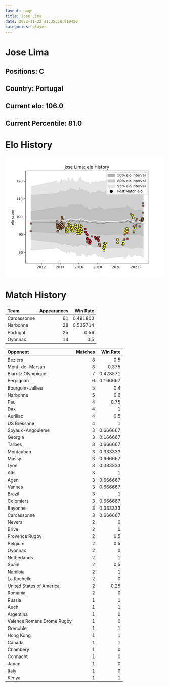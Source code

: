 ```yaml
---  
layout: page  
title: Jose Lima  
date: 2022-11-22 11:35:58.819420  
categories: player  
---
```

# Jose Lima

## Positions: C

## Country: Portugal

## Current elo: 106.0

## Current Percentile: 81.0

# Elo History


![elo history](history_JoseLima.png)
# Match History


| Team        |   Appearances |   Win Rate |
|:------------|--------------:|-----------:|
| Carcassonne |            61 |   0.491803 |
| Narbonne    |            28 |   0.535714 |
| Portugal    |            25 |   0.56     |
| Oyonnax     |            14 |   0.5      |

| Opponent                   |   Matches |   Win Rate |
|:---------------------------|----------:|-----------:|
| Beziers                    |         8 |   0.5      |
| Mont-de-Marsan             |         8 |   0.375    |
| Biarritz Olympique         |         7 |   0.428571 |
| Perpignan                  |         6 |   0.166667 |
| Bourgoin-Jallieu           |         5 |   0.4      |
| Narbonne                   |         5 |   0.6      |
| Pau                        |         4 |   0.75     |
| Dax                        |         4 |   1        |
| Aurillac                   |         4 |   0.5      |
| US Bressane                |         4 |   1        |
| Soyaux-Angouleme           |         3 |   0.666667 |
| Georgia                    |         3 |   0.166667 |
| Tarbes                     |         3 |   0.666667 |
| Montauban                  |         3 |   0.333333 |
| Massy                      |         3 |   0.666667 |
| Lyon                       |         3 |   0.333333 |
| Albi                       |         3 |   1        |
| Agen                       |         3 |   0.666667 |
| Vannes                     |         3 |   0.666667 |
| Brazil                     |         3 |   1        |
| Colomiers                  |         3 |   0.666667 |
| Bayonne                    |         3 |   0.333333 |
| Carcassonne                |         3 |   0.666667 |
| Nevers                     |         2 |   0        |
| Brive                      |         2 |   0        |
| Provence Rugby             |         2 |   0.5      |
| Belgium                    |         2 |   0.5      |
| Oyonnax                    |         2 |   0        |
| Netherlands                |         2 |   1        |
| Spain                      |         2 |   0.5      |
| Namibia                    |         2 |   1        |
| La Rochelle                |         2 |   0        |
| United States of America   |         2 |   0.25     |
| Romania                    |         2 |   0        |
| Russia                     |         1 |   1        |
| Auch                       |         1 |   1        |
| Argentina                  |         1 |   0        |
| Valence Romans Drome Rugby |         1 |   0        |
| Grenoble                   |         1 |   1        |
| Hong Kong                  |         1 |   1        |
| Canada                     |         1 |   1        |
| Chambery                   |         1 |   0        |
| Connacht                   |         1 |   0        |
| Japan                      |         1 |   0        |
| Italy                      |         1 |   0        |
| Kenya                      |         1 |   1        |